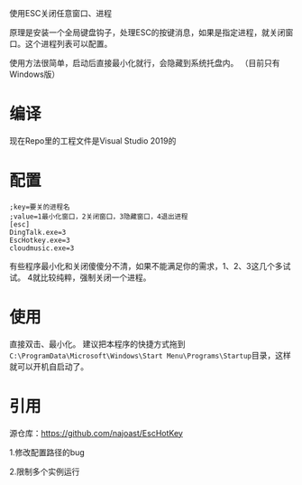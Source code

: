 使用ESC关闭任意窗口、进程

原理是安装一个全局键盘钩子，处理ESC的按键消息，如果是指定进程，就关闭窗口。这个进程列表可以配置。

使用方法很简单，启动后直接最小化就行，会隐藏到系统托盘内。
（目前只有Windows版）

# 编译
现在Repo里的工程文件是Visual Studio 2019的

# 配置
```
;key=要关的进程名
;value=1最小化窗口，2关闭窗口，3隐藏窗口，4退出进程
[esc]
DingTalk.exe=3
EscHotkey.exe=3
cloudmusic.exe=3
```

有些程序最小化和关闭傻傻分不清，如果不能满足你的需求，1、2、3这几个多试试。
4就比较纯粹，强制关闭一个进程。

# 使用
直接双击、最小化。
建议把本程序的快捷方式拖到`C:\ProgramData\Microsoft\Windows\Start Menu\Programs\Startup`目录，这样就可以开机自启动了。

# 引用
源仓库：https://github.com/najoast/EscHotKey

1.修改配置路径的bug

2.限制多个实例运行
